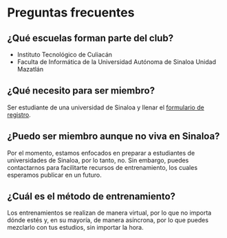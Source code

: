 # Preguntas frecuentes

## ¿Qué escuelas forman parte del club?

- Instituto Tecnológico de Culiacán
- Faculta de Informática de la Universidad Autónoma de Sinaloa Unidad Mazatlán

## ¿Qué necesito para ser miembro?

Ser estudiante de una universidad de Sinaloa y llenar el
[formulario de registro](/registro).

## ¿Puedo ser miembro aunque no viva en Sinaloa?

Por el momento, estamos enfocados en preparar a estudiantes de universidades de
Sinaloa, por lo tanto, no. Sin embargo, puedes contactarnos para facilitarte
recursos de entrenamiento, los cuales esperamos publicar en un futuro.

## ¿Cuál es el método de entrenamiento?

Los entrenamientos se realizan de manera virtual, por lo que no importa dónde
estés y, en su mayoría, de manera asíncrona, por lo que puedes mezclarlo con
tus estudios, sin importar la hora.
